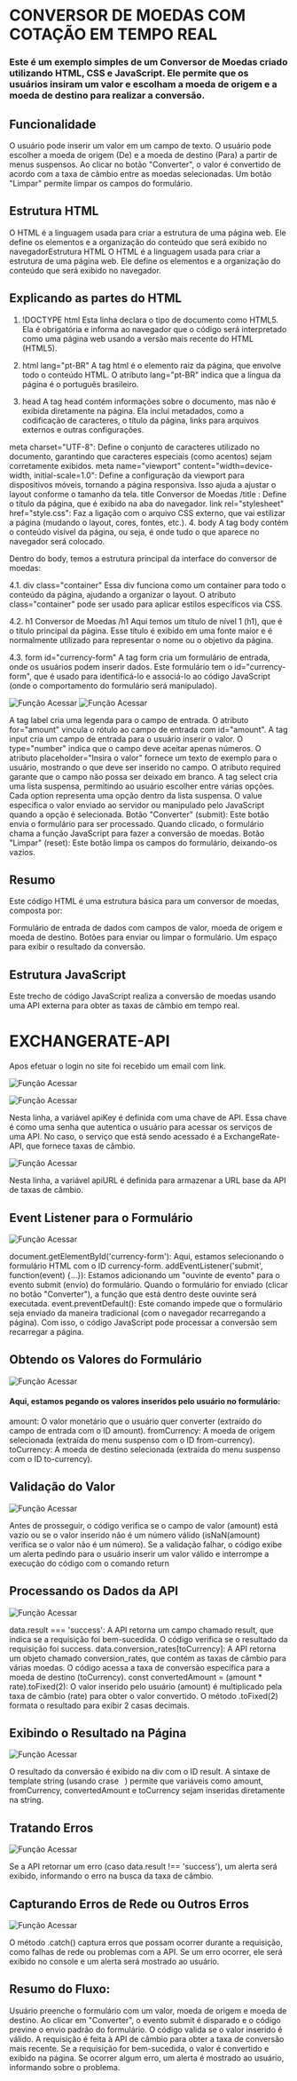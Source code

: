 # CONVERSOR DE MOEDAS COM COTAÇÃO EM TEMPO REAL

### Este é um exemplo simples de um Conversor de Moedas criado utilizando HTML, CSS e JavaScript. Ele permite que os usuários insiram um valor e escolham a moeda de origem e a moeda de destino para realizar a conversão.

## Funcionalidade

O usuário pode inserir um valor em um campo de texto.
O usuário pode escolher a moeda de origem (De) e a moeda de destino (Para) a partir de menus suspensos.
Ao clicar no botão "Converter", o valor é convertido de acordo com a taxa de câmbio entre as moedas selecionadas.
Um botão "Limpar" permite limpar os campos do formulário.

## Estrutura HTML

O HTML é a linguagem usada para criar a estrutura de uma página web. Ele define os elementos e a organização do conteúdo que será exibido no navegadorEstrutura HTML
O HTML é a linguagem usada para criar a estrutura de uma página web. Ele define os elementos e a organização do conteúdo que será exibido no navegador.

## Explicando as partes do HTML

1. !DOCTYPE html
Esta linha declara o tipo de documento como HTML5. Ela é obrigatória e informa ao navegador que o código será interpretado como uma página web usando a versão mais recente do HTML (HTML5).

2. html lang="pt-BR"
A tag html é o elemento raiz da página, que envolve todo o conteúdo HTML. O atributo lang="pt-BR" indica que a língua da página é o português brasileiro.

3. head
A tag head contém informações sobre o documento, mas não é exibida diretamente na página. Ela inclui metadados, como a codificação de caracteres, o título da página, links para arquivos externos e outras configurações.

meta charset="UTF-8": Define o conjunto de caracteres utilizado no documento, garantindo que caracteres especiais (como acentos) sejam corretamente exibidos.
meta name="viewport" content="width=device-width, initial-scale=1.0": Define a configuração da viewport para dispositivos móveis, tornando a página responsiva. Isso ajuda a ajustar o layout conforme o tamanho da tela.
title Conversor de Moedas /title : Define o título da página, que é exibido na aba do navegador.
link rel="stylesheet" href="style.css": Faz a ligação com o arquivo CSS externo, que vai estilizar a página (mudando o layout, cores, fontes, etc.).
4. body
A tag body contém o conteúdo visível da página, ou seja, é onde tudo o que aparece no navegador será colocado.

Dentro do body, temos a estrutura principal da interface do conversor de moedas:

4.1. div class="container"
Essa div funciona como um container para todo o conteúdo da página, ajudando a organizar o layout. O atributo class="container" pode ser usado para aplicar estilos específicos via CSS.

4.2. h1 Conversor de Moedas /h1
Aqui temos um título de nível 1 (h1), que é o título principal da página. Esse título é exibido em uma fonte maior e é normalmente utilizado para representar o nome ou o objetivo da página.

4.3. form id="currency-form"
A tag form cria um formulário de entrada, onde os usuários podem inserir dados. Este formulário tem o id="currency-form", que é usado para identificá-lo e associá-lo ao código JavaScript (onde o comportamento do formulário será manipulado).

![Função Acessar](img/print-4.png)
![Função Acessar](img/print-5.png)

A tag label cria uma legenda para o campo de entrada. O atributo for="amount" vincula o rótulo ao campo de entrada com id="amount".
A tag input cria um campo de entrada para o usuário inserir o valor. O type="number" indica que o campo deve aceitar apenas números.
O atributo placeholder="Insira o valor" fornece um texto de exemplo para o usuário, mostrando o que deve ser inserido no campo.
O atributo required garante que o campo não possa ser deixado em branco.
A tag select cria uma lista suspensa, permitindo ao usuário escolher entre várias opções.
Cada option representa uma opção dentro da lista suspensa. O value especifica o valor enviado ao servidor ou manipulado pelo JavaScript quando a opção é selecionada.
Botão "Converter" (submit): Este botão envia o formulário para ser processado. Quando clicado, o formulário chama a função JavaScript para fazer a conversão de moedas.
Botão "Limpar" (reset): Este botão limpa os campos do formulário, deixando-os vazios.

## Resumo
Este código HTML é uma estrutura básica para um conversor de moedas, composta por:

Formulário de entrada de dados com campos de valor, moeda de origem e moeda de destino.
Botões para enviar ou limpar o formulário.
Um espaço para exibir o resultado da conversão.

## Estrutura JavaScript
 
Este trecho de código JavaScript realiza a conversão de moedas usando uma API externa para obter as taxas de câmbio em tempo real.

# EXCHANGERATE-API

Apos efetuar o login no site foi recebido um email com link.

![Função Acessar](img/print-1.png)

![Função Acessar](img/print-2.png)

Nesta linha, a variável apiKey é definida com uma chave de API. Essa chave é como uma senha que autentica o usuário para acessar os serviços de uma API. No caso, o serviço que está sendo acessado é a ExchangeRate-API, que fornece taxas de câmbio.

![Função Acessar](img/print-3.png)

Nesta linha, a variável apiURL é definida para armazenar a URL base da API de taxas de câmbio.

## Event Listener para o Formulário

![Função Acessar](img/print-6.png)

document.getElementById('currency-form'): Aqui, estamos selecionando o formulário HTML com o ID currency-form.
addEventListener('submit', function(event) {...}): Estamos adicionando um "ouvinte de evento" para o evento submit (envio) do formulário. Quando o formulário for enviado (clicar no botão "Converter"), a função que está dentro deste ouvinte será executada.
event.preventDefault(): Este comando impede que o formulário seja enviado da maneira tradicional (com o navegador recarregando a página). Com isso, o código JavaScript pode processar a conversão sem recarregar a página.

## Obtendo os Valores do Formulário

![Função Acessar](img/print-7.png)

#### Aqui, estamos pegando os valores inseridos pelo usuário no formulário:

amount: O valor monetário que o usuário quer converter (extraído do campo de entrada com o ID amount).
fromCurrency: A moeda de origem selecionada (extraída do menu suspenso com o ID from-currency).
toCurrency: A moeda de destino selecionada (extraída do menu suspenso com o ID to-currency).

## Validação do Valor

![Função Acessar](img/print-8.png)

Antes de prosseguir, o código verifica se o campo de valor (amount) está vazio ou se o valor inserido não é um número válido (isNaN(amount) verifica se o valor não é um número).
Se a validação falhar, o código exibe um alerta pedindo para o usuário inserir um valor válido e interrompe a execução do código com o comando return

## Processando os Dados da API

![Função Acessar](img/print-9.png)

data.result === 'success': A API retorna um campo chamado result, que indica se a requisição foi bem-sucedida. O código verifica se o resultado da requisição foi success.
data.conversion_rates[toCurrency]: A API retorna um objeto chamado conversion_rates, que contém as taxas de câmbio para várias moedas. O código acessa a taxa de conversão específica para a moeda de destino (toCurrency).
const convertedAmount = (amount * rate).toFixed(2): O valor inserido pelo usuário (amount) é multiplicado pela taxa de câmbio (rate) para obter o valor convertido. O método .toFixed(2) formata o resultado para exibir 2 casas decimais.

## Exibindo o Resultado na Página

![Função Acessar](img/print-10.png)

O resultado da conversão é exibido na div com o ID result.
A sintaxe de template string (usando crase ` `) permite que variáveis como amount, fromCurrency, convertedAmount e toCurrency sejam inseridas diretamente na string.

## Tratando Erros

![Função Acessar](img/print-11.png)

Se a API retornar um erro (caso data.result !== 'success'), um alerta será exibido, informando o erro na busca da taxa de câmbio.

## Capturando Erros de Rede ou Outros Erros

![Função Acessar](img/print-12.png)

O método .catch() captura erros que possam ocorrer durante a requisição, como falhas de rede ou problemas com a API. Se um erro ocorrer, ele será exibido no console e um alerta será mostrado ao usuário.

## Resumo do Fluxo:

Usuário preenche o formulário com um valor, moeda de origem e moeda de destino.
Ao clicar em "Converter", o evento submit é disparado e o código previne o envio padrão do formulário.
O código valida se o valor inserido é válido.
A requisição é feita à API de câmbio para obter a taxa de conversão mais recente.
Se a requisição for bem-sucedida, o valor é convertido e exibido na página.
Se ocorrer algum erro, um alerta é mostrado ao usuário, informando sobre o problema.

